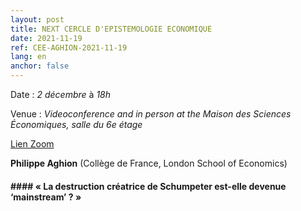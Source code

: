 ```yaml
---
layout: post
title: NEXT CERCLE D'EPISTEMOLOGIE ECONOMIQUE
date: 2021-11-19
ref: CEE-AGHION-2021-11-19
lang: en
anchor: false
---
```


<i class="fas fa-table"></i> Date : _2 décembre_ à _18h_

<i class="fas fa-map-marked"></i> Venue : _Videoconference and in person at the Maison des Sciences Économiques, salle du 6e étage_

<i class="fas fa-video"></i> [Lien Zoom]( https://zoom.univ-paris1.fr/j/96444769746?pwd=Y05YU21KZWtYb1ZBMUhjWFBoeWhQZz09)

**Philippe Aghion** (Collège de France, London School of Economics)

####  ####  « La destruction créatrice de Schumpeter est-elle devenue ‘mainstream’ ? »
